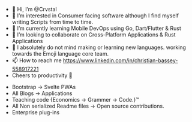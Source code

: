 - 👋 Hi, I’m @Crvstal
- 👀 I’m interested in Consumer facing software although I find myself writing Scripts from time to time.
- 🌱 I’m currently learning Mobile DevOps using Go, Dart/Flutter & Rust
- 💞️ I’m looking to collaborate on Cross-Platform Applications & Rust Applications 
- 🍷 I absolutely do not mind making or learning new languages. working towards the Emoji language core team.
- 📫 How to reach me https://www.linkedin.com/in/christian-bassey-558917221
- Cheers to productivity 🍷

<!---
Crvstal/Crvstal is a ✨ special ✨ repository because its `README.md` (this file) appears on your GitHub profile.
You can click the Preview link to take a look at your changes.
--->

- Bootstrap → Svelte PWAs
- All Blogs → Applications
- Teaching code {Economics → Grammer → Code.}™
- All Non serialized Readme files → Open source contributions.
- Enterprise plug-ins
